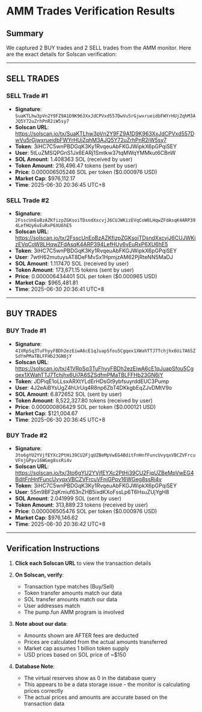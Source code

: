 # AMM Trades Verification Results

## Summary
We captured 2 BUY trades and 2 SELL trades from the AMM monitor. Here are the exact details for Solscan verification:

---

## SELL TRADES

### SELL Trade #1
- **Signature**: `SuaKTLhw3pVn2Y9FZ9A1D9K963XxJdCPVxd557DwVu5rGjwxrueidbFWYrHUjZqhM3AJQ5Y72uZrhPnR2iW5sy7`
- **Solscan URL**: https://solscan.io/tx/SuaKTLhw3pVn2Y9FZ9A1D9K963XxJdCPVxd557DwVu5rGjwxrueidbFWYrHUjZqhM3AJQ5Y72uZrhPnR2iW5sy7
- **Token**: 3iHC7C5wnPBDGqK3Ky1RvqeuAbFKGJWipkX6pGPqiSEY
- **User**: 5tLuZMSQPGnS1Jx6EARj1Smtkw37tqMWqYMMkut6CBnW
- **SOL Amount**: 1.408363 SOL (received by user)
- **Token Amount**: 216,496.47 tokens (sent by user)
- **Price**: 0.000006505246 SOL per token ($0.000976 USD)
- **Market Cap**: $976,112.17
- **Time**: 2025-06-30 20:36:45 UTC+8

### SELL Trade #2
- **Signature**: `2FsscUnEoBzAZKfizpZGKsoiTDsndXxcvjJ6CUJWKizEVqCoW8LHqwZFdAsqK4ARP394LefHUy6vEuRxP6XU6hE5`
- **Solscan URL**: https://solscan.io/tx/2FsscUnEoBzAZKfizpZGKsoiTDsndXxcvjJ6CUJWKizEVqCoW8LHqwZFdAsqK4ARP394LefHUy6vEuRxP6XU6hE5
- **Token**: 3iHC7C5wnPBDGqK3Ky1RvqeuAbFKGJWipkX6pGPqiSEY
- **User**: 7wtH62mutuysAT8DeFMvSx1HpmjzAM62PjRteNN5MaDJ
- **SOL Amount**: 1.117470 SOL (received by user)
- **Token Amount**: 173,671.15 tokens (sent by user)
- **Price**: 0.000006434401 SOL per token ($0.000965 USD)
- **Market Cap**: $965,481.81
- **Time**: 2025-06-30 20:36:41 UTC+8

---

## BUY TRADES

### BUY Trade #1
- **Signature**: `41VRpSq3TuFhyyFBDh2ezEiwA6cE1qJuapSfou5Cgqex1XWahTTJ7Tchjhx6Ui7A6SZSdfmPMaTBLFFHb23GN6jY`
- **Solscan URL**: https://solscan.io/tx/41VRpSq3TuFhyyFBDh2ezEiwA6cE1qJuapSfou5Cgqex1XWahTTJ7Tchjhx6Ui7A6SZSdfmPMaTBLFFHb23GN6jY
- **Token**: JDPiqE1oLLsxARXtYLdErHDsGt9ybfsuyrddEUC3Pump
- **User**: 4J2eAiBYsUgZ4hUrUq4R8np6ZbT4DKkgbEqZJvDMtV9o
- **SOL Amount**: 6.872652 SOL (sent by user)
- **Token Amount**: 8,522,327.80 tokens (received by user)
- **Price**: 0.000000806429 SOL per token ($0.000121 USD)
- **Market Cap**: $121,004.67
- **Time**: 2025-06-30 20:36:45 UTC+8

### BUY Trade #2
- **Signature**: `3to6gYU2YVjfEYXc2PtHi39CU2FjqUZBeMpVwEG4BditFnHnfFuncUvyqxVBCZVFrcuVFnjGPpv16WGeg8ssRi4v`
- **Solscan URL**: https://solscan.io/tx/3to6gYU2YVjfEYXc2PtHi39CU2FjqUZBeMpVwEG4BditFnHnfFuncUvyqxVBCZVFrcuVFnjGPpv16WGeg8ssRi4v
- **Token**: 3iHC7C5wnPBDGqK3Ky1RvqeuAbFKGJWipkX6pGPqiSEY
- **User**: 55m9BF2qKmiuf63nZHB5ixdKXoFssLp6T6HsuZUjYgH8
- **SOL Amount**: 2.041999 SOL (sent by user)
- **Token Amount**: 313,889.23 tokens (received by user)
- **Price**: 0.000006505476 SOL per token ($0.000976 USD)
- **Market Cap**: $976,146.62
- **Time**: 2025-06-30 20:36:42 UTC+8

---

## Verification Instructions

1. **Click each Solscan URL** to view the transaction details
2. **On Solscan, verify**:
   - Transaction type matches (Buy/Sell)
   - Token transfer amounts match our data
   - SOL transfer amounts match our data
   - User addresses match
   - The pump.fun AMM program is involved

3. **Note about our data**:
   - Amounts shown are AFTER fees are deducted
   - Prices are calculated from the actual amounts transferred
   - Market cap assumes 1 billion token supply
   - USD prices based on SOL price of ~$150

4. **Database Note**:
   - The virtual reserves show as 0 in the database query
   - This appears to be a data storage issue - the monitor is calculating prices correctly
   - The actual prices and amounts are accurate based on the transaction data